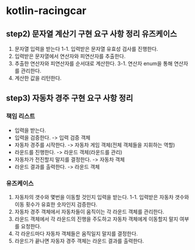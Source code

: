 # kotlin-racingcar

## step2) 문자열 계산기 구현 요구 사항 정리 유즈케이스

1. 문자열 입력을 받는다
1-1. 입력받은 문자열 유효성 검사를 진행한다.
2. 입력받은 문자열에서 연산자와 피연산자를 추출한다.
3. 추출한 연산자와 피연산자를 순서대로 계산한다.
3-1. 연산자 enum을 통해 연산자를 관리한다.
4. 계산한 값을 리턴한다.

## step3) 자동차 경주 구현 요구 사항 정리

### 책임 리스트

* 입력을 받는다. 
* 입력을 검증한다. -> 입력 검증 객체
* 자동차 경주를 시작한다. -> 자동차 게임 객체(전체 객체들을 지휘하는 역할)
* 라운드를 진행한다. -> 라운드 객체(라운드를 관리)
* 자동차가 전진할지 말지를 결정한다. -> 자동차 객체
* 라운드 결과를 출력한다. -> 라운드 객체

### 유즈케이스

1. 자동차의 갯수와 몇번을 이동할 것인지 입력을 받는다.
1-1. 입력받은 자동차 갯수와 이동 횟수가 유효한 숫자인지 검증한다.
2. 자동차 경주 객체에서 자동차들이 움직이는 각 라운드 객체를 관리한다.
3. 라운드 객체에서 각 라운드의 진행을 주도하고 자동차 객체에게 이동할지 말지 여부를 요청한다.
4. 각 라운드마다 자동차 객체들은 움직일지 말지를 결정한다.
5. 라운드가 끝나면 자동자 경주 객체는 라운드 결과를 출력한다.

